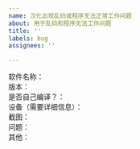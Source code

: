 ```yaml
---
name: 汉化出现乱码或程序无法正常工作问题
about: 用于乱码和程序无法工作问题
title: ''
labels: bug
assignees: ''

---
```


软件名称：  
版本：  
是否自己编译？：  
设备（需要详细信息）：  
截图：  
问题：  
其他：  
